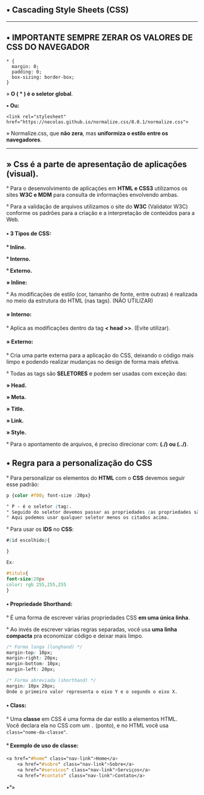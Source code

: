 ## • **Cascading Style Sheets (CSS)**

-------------------------------------------------------------------------------

## •  **IMPORTANTE SEMPRE ZERAR OS VALORES DE CSS DO NAVEGADOR**

```
* {
  margin: 0;
  padding: 0;
  box-sizing: border-box;
}
```

» **O ( * ) é o seletor global**.

**• Ou:**

```
<link rel="stylesheet" href="https://necolas.github.io/normalize.css/8.0.1/normalize.css">
```

» Normalize.css, que **não zera**, mas **uniformiza o estilo entre os navegadores**.

-------------------------------------------------------------------------------

## » **Css é a parte de apresentação de aplicações (visual).**

° Para o desenvolvimento de aplicações em **HTML e CSS3** utilizamos os sites **W3C e MDM** para consulta de informações envolvendo ambas.

° Para a validação de arquivos utilizamos o site do **W3C** (Validator W3C) conforme os padrões para a criação e a interpretação de conteúdos para a Web.

#### • **3 Tipos de CSS**:

**° Inline.**

**° Interno.**

**° Externo.**

**» Inline:**

° As modificações de estilo (cor, tamanho de fonte, entre outras) é realizada no meio da estrutura do HTML (nas tags). (NÃO UTILIZAR)

#### **» Interno:**

° Aplica as modificações dentro da tag **< head >>**. (Evite utilizar).

#### **» Externo:**

° Cria uma parte externa para a aplicação do CSS, deixando o código mais limpo e podendo realizar mudanças no design de forma mais efetiva.

° Todas as tags são **SELETORES** e podem ser usadas com exceção das:

**» Head.**

**» Meta.**

**» Title.**

**» Link.**

**» Style.**

° Para o apontamento de arquivos, é preciso direcionar com: **(./) ou (../)**.

## • **Regra para a personalização do CSS**

° Para personalizar os elementos do **HTML**  com o **CSS** devemos seguir esse padrão:

```css
p {color #f00; font-size :20px}

° P - é o seletor (tag).
° Seguido do seletor devemos passar as propriedades (as propriedades são o color e o font-size nesse exemplo e em seguidas os valores {#f00 e 2opx}).
° Aqui podemos usar qualquer seletor menos os citados acima.
```

° Para usar os **IDS** no **CSS**:

```css
#(id escolhido){

}

Ex:

#titulo{
font-size:20px
color: rgb 255,255,255
}
```

#### • **Propriedade Shorthand**:

° É uma forma de escrever várias propriedades CSS **em uma única linha**.

° Ao invés de escrever várias regras separadas, você usa **uma linha compacta** pra economizar código e deixar mais limpo.

```css
/* Forma longa (longhand) */
margin-top: 10px;
margin-right: 20px;
margin-bottom: 10px;
margin-left: 20px;

/* Forma abreviada (shorthand) */
margin: 10px 20px;
Onde o primeiro valor representa o eixo Y e o segundo o eixo X.
```

#### • **Class**:

° Uma **classe** em CSS é uma forma de dar estilo a elementos HTML.  
Você declara ela no CSS com um `.` (ponto), e no HTML você usa `class="nome-da-classe"`.

#### ° **Exemplo de uso de classe:**

```css
<a href="#home" class="nav-link">Home</a>
    <a href="#sobre" class="nav-link">Sobre</a>
    <a href="#servicos" class="nav-link">Serviços</a>
    <a href="#contato" class="nav-link">Contato</a>
```



•°»
